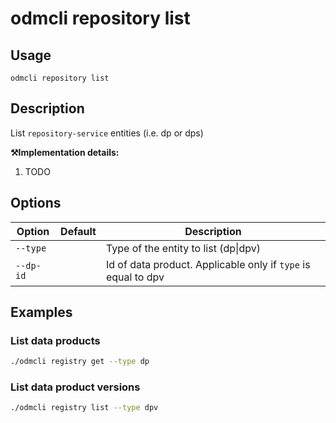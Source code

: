 # odmcli repository list

## Usage

`odmcli repository list`

## Description

List `repository-service` entities (i.e. dp or dps)

**⚒️Implementation details:**

1. TODO

## Options

Option|Default|Description
-------|----------|-------
`--type`||Type of the entity to list (dp\|dpv)
`--dp-id`||Id of data product. Applicable only if `type` is equal to dpv

## Examples

### List data products
```bash
./odmcli registry get --type dp
```

### List data product versions
```bash
./odmcli registry list --type dpv 
```
